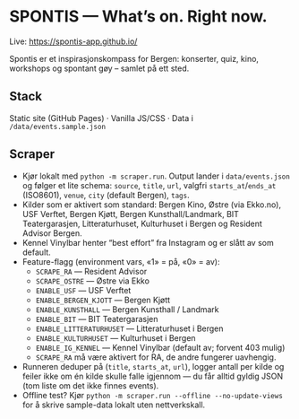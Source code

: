 # SPONTIS — What’s on. Right now.
Live: https://spontis-app.github.io/

Spontis er et inspirasjonskompass for Bergen: konserter, quiz, kino, workshops og spontant gøy – samlet på ett sted.

## Stack
Static site (GitHub Pages) · Vanilla JS/CSS · Data i `/data/events.sample.json`

## Scraper

- Kjør lokalt med `python -m scraper.run`. Output lander i `data/events.json` og følger et lite schema: `source`, `title`, `url`, valgfri `starts_at`/`ends_at` (ISO8601), `venue`, `city` (default Bergen), `tags`.
- Kilder som er aktivert som standard: Bergen Kino, Østre (via Ekko.no), USF Verftet, Bergen Kjøtt, Bergen Kunsthall/Landmark, BIT Teatergarasjen, Litteraturhuset, Kulturhuset i Bergen og Resident Advisor Bergen.
- Kennel Vinylbar henter “best effort” fra Instagram og er slått av som default.
- Feature-flagg (environment vars, «1» = på, «0» = av):
  - `SCRAPE_RA` — Resident Advisor
  - `SCRAPE_OSTRE` — Østre via Ekko
  - `ENABLE_USF` — USF Verftet
  - `ENABLE_BERGEN_KJOTT` — Bergen Kjøtt
  - `ENABLE_KUNSTHALL` — Bergen Kunsthall / Landmark
  - `ENABLE_BIT` — BIT Teatergarasjen
  - `ENABLE_LITTERATURHUSET` — Litteraturhuset i Bergen
  - `ENABLE_KULTURHUSET` — Kulturhuset i Bergen
  - `ENABLE_IG_KENNEL` — Kennel Vinylbar (default av; forvent 403 mulig)
  - `SCRAPE_RA` må være aktivert for RA, de andre fungerer uavhengig.
- Runneren deduper på (`title`, `starts_at`, `url`), logger antall per kilde og feiler ikke om én kilde skulle falle igjennom — du får alltid gyldig JSON (tom liste om det ikke finnes events).
- Offline test? Kjør `python -m scraper.run --offline --no-update-views` for å skrive sample-data lokalt uten nettverkskall.
